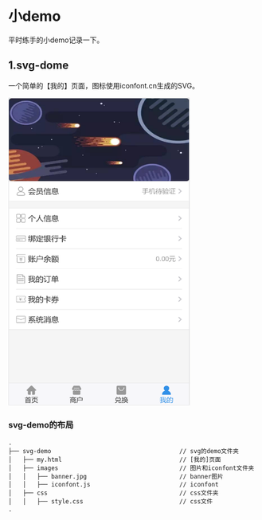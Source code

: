# 小demo
平时练手的小demo记录一下。

## 1.svg-dome
一个简单的【我的】页面，图标使用iconfont.cn生成的SVG。

<img src="https://github.com/Adela2012/littledemos/blob/master/screenshots/svgdemo.png" width="365" height="619"/> 

### svg-demo的布局
```
. 
├── svg-demo                                    // svg的demo文件夹
│   ├── my.html                                 // [我的]页面
│   ├── images                                  // 图片和iconfont文件夹
│   │   ├── banner.jpg                          // banner图片
│   │   ├── iconfont.js                         // iconfont
│   ├── css                                     // css文件夹
│   │   ├── style.css                           // css文件
.

```